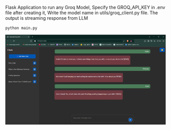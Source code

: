 Flask Application to run any Groq Model, Specify the GROQ_API_KEY in .env file after creating it, Write the model name in utils/groq_client.py file. The output is streaming response from LLM
```
python main.py
```

![Demo Image](image.png)
